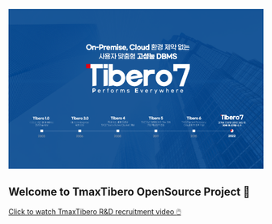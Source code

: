 <img
  src="tibero7.png"
  alt="Tibero 7 Description"
  style="display: inline-block; margin: 0 auto; width: 768px"
/>

## Welcome to TmaxTibero OpenSource Project :wave:
<a href="https://youtu.be/cU1Xx8_Tz_M"> Click to watch TmaxTibero R&D recruitment video :computer_mouse: </a>
